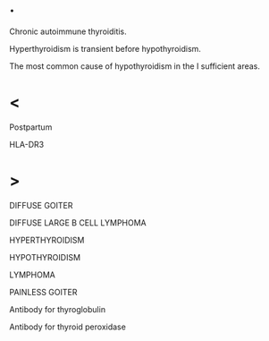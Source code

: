 # .

Chronic autoimmune thyroiditis.

Hyperthyroidism is transient before hypothyroidism.

The most common cause of hypothyroidism in the I sufficient areas.

# <

Postpartum

HLA-DR3

# >

DIFFUSE GOITER

DIFFUSE LARGE B CELL LYMPHOMA

HYPERTHYROIDISM

HYPOTHYROIDISM

LYMPHOMA

PAINLESS GOITER

Antibody for thyroglobulin

Antibody for thyroid peroxidase
